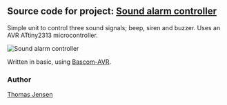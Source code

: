 ## Source code for project: [Sound alarm controller](https://www.uctrl.net/p/161)

Simple unit to control three sound signals; beep, siren and buzzer. Uses an AVR ATtiny2313 microcontroller.

![Sound alarm controller](https://cdn.uctrl.net/github/modules/161.jpeg)

Written in basic, using [Bascom-AVR](http://www.mcselec.com/).

### Author
[Thomas Jensen](https://www.uctrl.net/@hebron)
